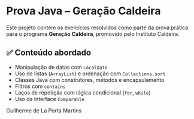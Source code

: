 # Prova Java – Geração Caldeira

Este projeto contém os exercícios resolvidos como parte da prova prática para o programa **Geração Caldeira**, promovido pelo Instituto Caldeira.

## ✅ Conteúdo abordado

- Manipulação de datas com `LocalDate`
- Uso de listas (`ArrayList`) e ordenação com `Collections.sort`
- Classes Java com construtores, métodos e encapsulamento
- Filtros com `contains`
- Laços de repetição com lógica condicional (`for`, `while`)
- Uso da interface `Comparable`

Guilherme de La Porta Martins  

